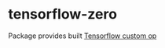 # tensorflow-zero

Package provides built [Tensorflow custom op](https://www.tensorflow.org/extend/adding_an_op)

